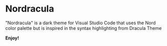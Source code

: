 # Nordracula

"Nordracula" is a dark theme for Visual Studio Code that uses the Nord color palette but is
inspired in the syntax highlighting from Dracula Theme

**Enjoy!**
